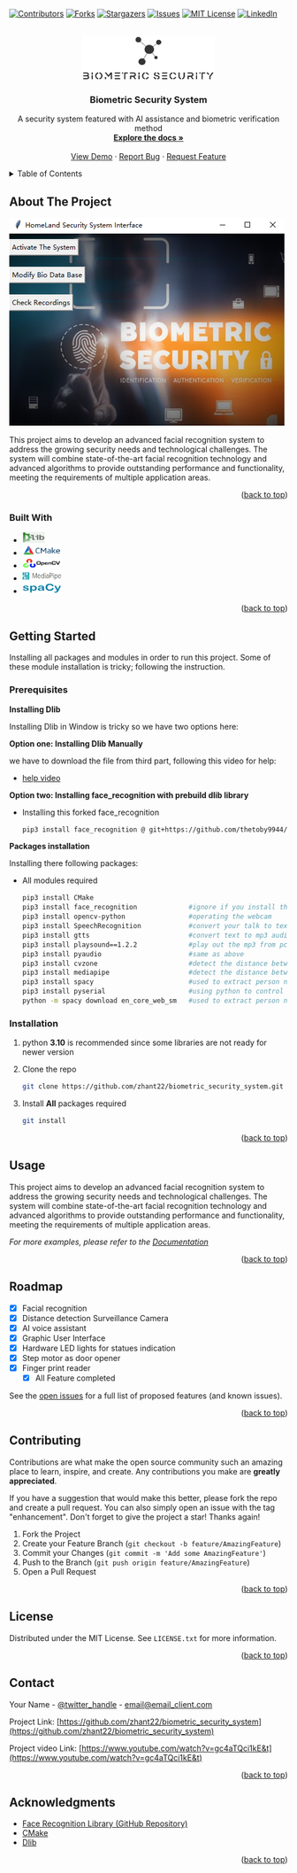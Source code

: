 <!-- Improved compatibility of back to top link: See: https://github.com/othneildrew/Best-README-Template/pull/73 -->
<a name="readme-top"></a>
<!--
*** Thanks for checking out the Best-README-Template. If you have a suggestion
*** that would make this better, please fork the repo and create a pull request
*** or simply open an issue with the tag "enhancement".
*** Don't forget to give the project a star!
*** Thanks again! Now go create something AMAZING! :D
-->



<!-- PROJECT SHIELDS -->
<!--
*** I'm using markdown "reference style" links for readability.
*** Reference links are enclosed in brackets [ ] instead of parentheses ( ).
*** See the bottom of this document for the declaration of the reference variables
*** for contributors-url, forks-url, etc. This is an optional, concise syntax you may use.
*** https://www.markdownguide.org/basic-syntax/#reference-style-links
-->
[![Contributors][contributors-shield]][contributors-url]
[![Forks][forks-shield]][forks-url]
[![Stargazers][stars-shield]][stars-url]
[![Issues][issues-shield]][issues-url]
[![MIT License][license-shield]][license-url]
[![LinkedIn][linkedin-shield]][linkedin-url]



<!-- PROJECT LOGO -->
<br />
<div align="center">
  <a href="https://github.com/zhant22/biometric_security_system">
    <img id="logo" src="Supplementary/readme_pic/LOGO.png" alt="Logo" width="240" height="80">
  </a>

<h3 align="center">Biometric Security System</h3>

  <p align="center">
    A security system  featured with AI assistance and biometric verification method
    <br />
    <a href="https://github.com/zhant22/biometric_security_system"><strong>Explore the docs »</strong></a>
    <br />
    <br />
    <a href="https://github.com/zhant22/biometric_security_system">View Demo</a>
    ·
    <a href="https://github.com/zhant22/biometric_security_system/issues">Report Bug</a>
    ·
    <a href="https://github.com/zhant22/biometric_security_system/issues">Request Feature</a>
  </p>
</div>



<!-- TABLE OF CONTENTS -->
<details>
  <summary>Table of Contents</summary>
  <ol>
    <li>
      <a href="#about-the-project">About The Project</a>
      <ul>
        <li><a href="#built-with">Built With</a></li>
      </ul>
    </li>
    <li>
      <a href="#getting-started">Getting Started</a>
      <ul>
        <li><a href="#prerequisites">Prerequisites</a></li>
        <li><a href="#installation">Installation</a></li>
      </ul>
    </li>
    <li><a href="#usage">Usage</a></li>
    <li><a href="#roadmap">Roadmap</a></li>
    <li><a href="#contributing">Contributing</a></li>
    <li><a href="#license">License</a></li>
    <li><a href="#contact">Contact</a></li>
    <li><a href="#acknowledgments">Acknowledgments</a></li>
  </ol>
</details>



<!-- ABOUT THE PROJECT -->
## About The Project

[![Product Name Screen Shot][product-screenshot]](https://github.com/zhant22/biometric_security_system)

This project aims to develop an advanced facial recognition system to address the growing security needs and technological challenges. The system will combine state-of-the-art facial recognition technology and advanced algorithms to provide outstanding performance and functionality, meeting the requirements of multiple application areas.

<!--Here's a blank template to get started: To avoid retyping too much info. Do a search and replace with your text editor for the following:  `twitter_handle`, `linkedin_username`, `email_client`, `email`, `project_title`, `project_description`-->

<p align="right">(<a href="#readme-top">back to top</a>)</p>



### Built With


* [<img src="Supplementary\readme_pic\Dlib.png" width="40" height="20" alt="Dlib">][dlib-url]
* [<img src="Supplementary\readme_pic\CMake.png" width="70" height="20" alt="CMake">][CMake-url]
* [<img src="Supplementary\readme_pic\OpenCV.png" width="70" height="20" alt="OpenCV">][OpenCV-url]
* [<img src="Supplementary\readme_pic\MediaPipe.png" width="70" height="20" alt="MediaPipe">][MediaPipe-url]
* [<img src="Supplementary\readme_pic\spaCy.png" width="70" height="20" alt="spaCy">][spaCy-url]


<p align="right">(<a href="#readme-top">back to top</a>)</p>



<!-- GETTING STARTED -->
## Getting Started

Installing all packages and modules in order to run this project. Some of these module installation is tricky; following the instruction. 

### Prerequisites
**Installing Dlib**

Installing Dlib in Window is tricky so we have two options here: 

**Option one: Installing Dlib Manually**

we have to download the file from third part, following this video for help:
* [help video](https://www.youtube.com/watch?v=AUJKdehF2ZA&t)

**Option two: Installing face_recognition with prebuild dlib library**

* Installing this forked face_recognition
  ```sh
  pip3 install face_recognition @ git+https://github.com/thetoby9944/face_recognition
  ```

**Packages installation**

Installing there following packages:
* All modules required
  ```sh
  pip3 install CMake
  pip3 install face_recognition             #ignore if you install this module from above step
  pip3 install opencv-python                #operating the webcam
  pip3 install SpeechRecognition            #convert your talk to text 
  pip3 install gtts                         #convert text to mp3 audio file 
  pip3 install playsound==1.2.2             #play out the mp3 from pc speaker 
  pip3 install pyaudio                      #same as above 
  pip3 install cvzone                       #detect the distance between face and camera 
  pip3 install mediapipe                    #detect the distance between face and camera 
  pip3 install spacy                        #used to extract person name from user speech input
  pip3 install pyserial                     #using python to control arduino board 
  python -m spacy download en_core_web_sm   #used to extract person name from user speech input
  ```

### Installation

1. python **3.10** is recommended since some libraries are not ready for newer version

2. Clone the repo
   ```sh
   git clone https://github.com/zhant22/biometric_security_system.git
   ```
3. Install **All** packages required
   ```sh
   git install
   ```


<p align="right">(<a href="#readme-top">back to top</a>)</p>



<!-- USAGE EXAMPLES -->
## Usage

This project aims to develop an advanced facial recognition system to address the growing security needs and technological challenges. The system will combine state-of-the-art facial recognition technology and advanced algorithms to provide outstanding performance and functionality, meeting the requirements of multiple application areas.

_For more examples, please refer to the [Documentation](https://github.com/zhant22/biometric_security_system)_

<p align="right">(<a href="#readme-top">back to top</a>)</p>



<!-- ROADMAP -->
## Roadmap

- [x] Facial recognition
- [x] Distance detection Surveillance Camera
- [x] AI voice assistant
- [x] Graphic User Interface
- [x] Hardware LED lights for statues indication
- [x] Step motor as door opener 
- [x] Finger print reader
    - [x] All Feature completed

See the [open issues](https://github.com/zhant22/biometric_security_system/issues) for a full list of proposed features (and known issues).

<p align="right">(<a href="#readme-top">back to top</a>)</p>



<!-- CONTRIBUTING -->
## Contributing

Contributions are what make the open source community such an amazing place to learn, inspire, and create. Any contributions you make are **greatly appreciated**.

If you have a suggestion that would make this better, please fork the repo and create a pull request. You can also simply open an issue with the tag "enhancement".
Don't forget to give the project a star! Thanks again!

1. Fork the Project
2. Create your Feature Branch (`git checkout -b feature/AmazingFeature`)
3. Commit your Changes (`git commit -m 'Add some AmazingFeature'`)
4. Push to the Branch (`git push origin feature/AmazingFeature`)
5. Open a Pull Request

<p align="right">(<a href="#readme-top">back to top</a>)</p>



<!-- LICENSE -->
## License

Distributed under the MIT License. See `LICENSE.txt` for more information.

<p align="right">(<a href="#readme-top">back to top</a>)</p>



<!-- CONTACT -->
## Contact

Your Name - [@twitter_handle](https://twitter.com/twitter_handle) - email@email_client.com

Project Link: [https://github.com/zhant22/biometric_security_system](https://github.com/zhant22/biometric_security_system)

Project video Link: [https://www.youtube.com/watch?v=gc4aTQci1kE&t](https://www.youtube.com/watch?v=gc4aTQci1kE&t)

<p align="right">(<a href="#readme-top">back to top</a>)</p>



<!-- ACKNOWLEDGMENTS -->
## Acknowledgments

* [Face Recognition Library (GitHub Repository)](https://github.com/ageitgey/face_recognition)
* [CMake](https://cmake.org/)
* [Dlib](http://dlib.net/python/index.html)

<p align="right">(<a href="#readme-top">back to top</a>)</p>



<!-- MARKDOWN LINKS & IMAGES -->
<!-- https://www.markdownguide.org/basic-syntax/#reference-style-links -->
[contributors-shield]: https://img.shields.io/github/contributors/zhant22/biometric_security_system.svg?style=for-the-badge
[contributors-url]: https://github.com/zhant22/biometric_security_system/graphs/contributors
[forks-shield]: https://img.shields.io/github/forks/zhant22/biometric_security_system.svg?style=for-the-badge
[forks-url]: https://github.com/zhant22/biometric_security_system/network/members
[stars-shield]: https://img.shields.io/github/stars/zhant22/biometric_security_system.svg?style=for-the-badge
[stars-url]: https://github.com/zhant22/biometric_security_system/stargazers
[issues-shield]: https://img.shields.io/github/issues/zhant22/biometric_security_system.svg?style=for-the-badge
[issues-url]: https://github.com/zhant22/biometric_security_system/issues
[license-shield]: https://img.shields.io/github/license/zhant22/biometric_security_system.svg?style=for-the-badge
[license-url]: https://github.com/zhant22/biometric_security_system/blob/master/LICENSE.txt
[linkedin-shield]: https://img.shields.io/badge/-LinkedIn-black.svg?style=for-the-badge&logo=linkedin&colorB=555
[linkedin-url]: https://linkedin.com/in/linkedin_username

[product-screenshot]: Supplementary/readme_pic/GUI.png

[Dlib-url]: http://dlib.net/
[CMake-url]: https://cmake.org/
[OpenCV-url]: https://opencv.org/
[MediaPipe-url]: https://developers.google.com/mediapipe
[spaCy-url]: https://spacy.io/

